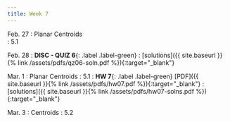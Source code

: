 ```yaml
---
title: Week 7 
---
```

Feb. 27 
: Planar Centroids  
  : 5.1


Feb. 28
: **DISC - QUIZ 6**{: .label .label-green} 
  : [solutions]({{ site.baseurl }}{% link /assets/pdfs/qz06-soln.pdf %}){:target="_blank"}

Mar. 1
: Planar Centroids 
  : 5.1
: **HW 7**{: .label .label-green} [PDF]({{ site.baseurl }}{% link /assets/pdfs/hw07.pdf %}){:target="_blank"}
  : [solutions]({{ site.baseurl }}{% link /assets/pdfs/hw07-solns.pdf %}){:target="_blank"}

Mar. 3
: Centroids 
  : 5.2

